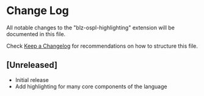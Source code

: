 # Change Log
All notable changes to the "blz-ospl-highlighting" extension will be documented in this file.

Check [Keep a Changelog](http://keepachangelog.com/) for recommendations on how to structure this file.

## [Unreleased]
- Initial release
- Add highlighting for many core components of the language